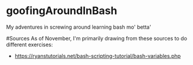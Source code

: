 # goofingAroundInBash
My adventures in screwing around learning bash mo' betta'

#Sources
As of November, I'm primarily drawing from these sources to do different exercises: 
- https://ryanstutorials.net/bash-scripting-tutorial/bash-variables.php
